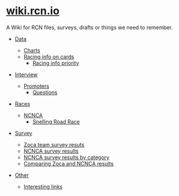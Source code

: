 [wiki.rcn.io](https://me4ta.gitbooks.io/rcn-wiki/content/)
=======

A Wiki for RCN files, surveys, drafts or things we need to remember.
* [Data](data/README.md)
  * [Charts](data/charts/README.md)
  * [Racing info on cards](data/racing-info-on-cards/README.md)
    * [Racing info priority](data/racing-info-on-cards/racing-info-priority.md)
* [Interview](interview/README.md)
  * [Promoters](interview/promoters/README.md)
    * [Questions](interview/promoters/questions.md)
* [Races](races/README.md)
  * [NCNCA](races/ncnca/README.md)
    * [Snelling Road Race](races/ncnca/snelling-road-race.md)
* [Survey](survey/README.md)
  * [Zoca team survey resuts](survey/zoca-team-survey-results.md)
  * [NCNCA survey results](survey/ncnca-survey-results.md)
  * [NCNCA survey results by category](survey/ncnca-survey-results-by-category.md)
  * [Comparing Zoca and NCNCA results](survey/comparing-zoca-and-ncnca-results.md)
  
* [Other](/other/README.md)
  * [Interesting links](other/interesting-links.md)


